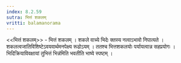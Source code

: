 ```yaml
---
index: 8.2.59
sutra: भित्तं शकलम्
vritti: balamanorama
---
```


<<भित्तं शकलम्>> - भित्तं शकलम् । शकले वाच्ये भिदेः क्तस्य नत्वाऽभावो निपात्यते । शकलत्वजातिविशिष्टेऽवयवार्थमनपेक्ष्य रूढोऽयम् । ततश्च भित्तशकलयोः पर्यायत्वान्न सहप्रयोगः । भिदिक्रियाविवक्षायां तुभित्तं भिन्न॑मिति भवतीति भाष्ये स्पष्टम् । 